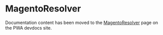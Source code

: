 # MagentoResolver

Documentation content has been moved to the [MagentoResolver][] page on the PWA devdocs site.

[MagentoResolver]: https://magento.github.io/pwa-studio/pwa-buildpack/reference/magento-resolver/
